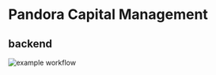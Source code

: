 # Pandora Capital Management
## backend

![example workflow](https://github.com/inikishin/pandora_capital_management_backend/actions/workflows/ci-pandora-capital-management-api.yaml/badge.svg)
